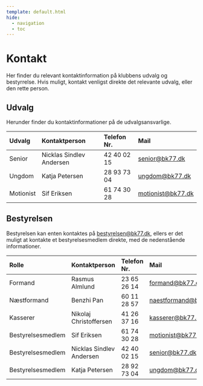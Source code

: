 ```yaml
---
template: default.html
hide:
  - navigation
  - toc
---
```


# Kontakt

Her finder du relevant kontaktinformation på klubbens udvalg og bestyrrelse. Hvis muligt, kontakt venligst direkte det relevante udvalg, eller den rette person.

## Udvalg

Herunder finder du kontaktinformationer på de udvalgsansvarlige.

<center>

| Udvalg    | Kontaktperson            | Telefon Nr. | Mail              |
| :-------- | :----------------------- | :---------- | :---------------- |
| Senior    | Nicklas Sindlev Andersen | 42 40 02 15 | senior@bk77.dk    |
| Ungdom    | Katja Petersen           | 28 93 73 04 | ungdom@bk77.dk    |
| Motionist | Sif Eriksen              | 61 74 30 28 | motionist@bk77.dk |

</center>

## Bestyrelsen

Bestyrelsen kan enten kontaktes på bestyrelsen@bk77.dk, ellers er det muligt at kontakte et bestyrelsesmedlem direkte, med de nedenstående informationer.

<center>

| Rolle             | Kontaktperson            | Telefon Nr. | Mail                 |
| :---------------- | :----------------------- | :---------- | :------------------- |
| Formand           | Rasmus Almlund           | 23 65 26 14 | formand@bk77.dk      |
| Næstformand       | Benzhi Pan               | 60 11 28 57 | naestformand@bk77.dk |
| Kasserer          | Nikolaj Christoffersen   | 41 26 37 16 | kasserer@bk77.dk     |
| Bestyrelsesmedlem | Sif Eriksen              | 61 74 30 28 | motionist@bk77.dk    |
| Bestyrelsesmedlem | Nicklas Sindlev Andersen | 42 40 02 15 | senior@bk77.dk       |
| Bestyrelsesmedlem | Katja Petersen           | 28 92 73 04 | ungdom@bk77.dk       |

</center>
